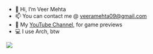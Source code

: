 - 👋 Hi, I’m Veer Mehta
- 📫 You can contact me @ veeramehta09@gmail.com
- 🎥 My <a href = "https://www.youtube.com/channel/UCh3W3wp21DUy8d5Y_VTLFVg">YouTube Channel</a>, for game previews
- 💻 I use Arch, btw
<img src = "https://www.codewars.com/users/Veer%20Mehta/badges/small">
